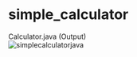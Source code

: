 # simple_calculator
Calculator.java (Output)<br>
![simplecalculatorjava](https://user-images.githubusercontent.com/80736284/127903284-b6ce4510-5100-4242-9dd9-18402d4fcae3.JPG)<br>
